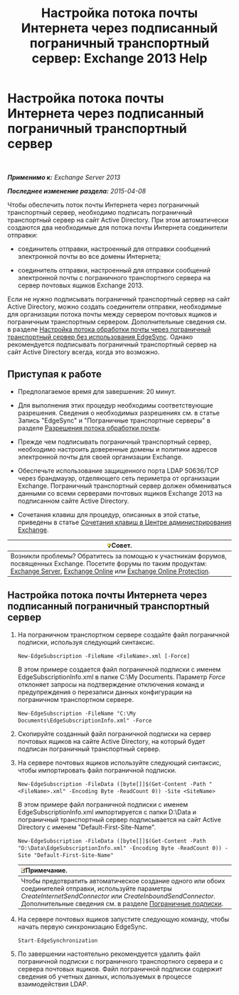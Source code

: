 ﻿---
title: 'Настройка потока почты Интернета через подписанный пограничный транспортный сервер: Exchange 2013 Help'
TOCTitle: Настройка потока обработки почты Интернета через пограничный транспортный сервер с подпиской
ms:assetid: d12ea770-99ce-4ab4-a373-96f2554641fa
ms:mtpsurl: https://technet.microsoft.com/ru-ru/library/Bb738158(v=EXCHG.150)
ms:contentKeyID: 61183384
ms.date: 04/30/2018
mtps_version: v=EXCHG.150
ms.translationtype: HT
---

# Настройка потока почты Интернета через подписанный пограничный транспортный сервер

 

_**Применимо к:** Exchange Server 2013_

_**Последнее изменение раздела:** 2015-04-08_

Чтобы обеспечить поток почты Интернета через пограничный транспортный сервер, необходимо подписать пограничный транспортный сервер на сайт Active Directory. При этом автоматически создаются два необходимые для потока почты Интернета соединители отправки:

  - соединитель отправки, настроенный для отправки сообщений электронной почты во все домены Интернета;

  - соединитель отправки, настроенный для отправки сообщений электронной почты с пограничного транспортного сервера на сервер почтовых ящиков Exchange 2013.

Если не нужно подписывать пограничный транспортный сервер на сайт Active Directory, можно создать соединители отправки, необходимые для организации потока почты между сервером почтовых ящиков и пограничным транспортным сервером. Дополнительные сведения см. в разделе [Настройка потока обработки почты через пограничный транспортный сервер без использования EdgeSync](configure-internet-mail-flow-through-an-edge-transport-server-without-using-edgesync-exchange-2013-help.md). Однако рекомендуется подписывать пограничный транспортный сервер на сайт Active Directory всегда, когда это возможно.

## Приступая к работе

  - Предполагаемое время для завершения: 20 минут.

  - Для выполнения этих процедур необходимы соответствующие разрешения. Сведения о необходимых разрешениях см. в статье Запись "EdgeSync" и "Пограничные транспортные серверы" в разделе [Разрешения потока обработки почты](mail-flow-permissions-exchange-2013-help.md).

  - Прежде чем подписывать пограничный транспортный сервер, необходимо настроить доверенные домены и политики адресов электронной почты для своей организации Exchange.

  - Обеспечьте использование защищенного порта LDAP 50636/TCP через брандмауэр, отделяющего сеть периметра от организации Exchange. Пограничный транспортный сервер должен обмениваться данными со всеми серверами почтовых ящиков Exchange 2013 на подписанном сайте Active Directory.

  - Сочетания клавиш для процедур, описанных в этой статье, приведены в статье [Сочетания клавиш в Центре администрирования Exchange](keyboard-shortcuts-in-the-exchange-admin-center-exchange-online-protection-help.md).

<table>
<thead>
<tr class="header">
<th><img src="images/Bb124558.tip(EXCHG.150).gif" title="Совет" alt="Совет" />Совет.</th>
</tr>
</thead>
<tbody>
<tr class="odd">
<td>Возникли проблемы? Обратитесь за помощью к участникам форумов, посвященных Exchange. Посетите форумы по таким продуктам: <a href="https://go.microsoft.com/fwlink/p/?linkid=60612">Exchange Server</a>, <a href="https://go.microsoft.com/fwlink/p/?linkid=267542">Exchange Online</a> или <a href="https://go.microsoft.com/fwlink/p/?linkid=285351">Exchange Online Protection</a>.</td>
</tr>
</tbody>
</table>


## Настройка потока почты Интернета через подписанный пограничный транспортный сервер

1.  На пограничном транспортном сервере создайте файл пограничной подписки, используя следующий синтаксис.
    
        New-EdgeSubscription -FileName <FileName>.xml [-Force]
    
    В этом примере создается файл пограничной подписки с именем EdgeSubscriptionInfo.xml в папке C:\\My Documents. Параметр *Force* отклоняет запросы на подтверждение отключения команд и предупреждения о перезаписи данных конфигурации на пограничном транспортном сервере.
    
        New-EdgeSubscription -FileName "C:\My Documents\EdgeSubscriptionInfo.xml" -Force

2.  Скопируйте созданный файл пограничной подписки на сервер почтовых ящиков на сайте Active Directory, на который будет подписан пограничный транспортный сервер.

3.  На сервере почтовых ящиков используйте следующий синтаксис, чтобы импортировать файл пограничной подписки.
    
        New-EdgeSubscription -FileData ([byte[]]$(Get-Content -Path "<FileName>.xml" -Encoding Byte -ReadCount 0)) -Site <SiteName>
    
    В этом примере файл пограничной подписки с именем EdgeSubscriptionInfo.xml импортируется с папки D:\\Data и пограничный транспортный сервер подписывается на сайт Active Directory с именем "Default-First-Site-Name".
    
        New-EdgeSubscription -FileData ([byte[]]$(Get-Content -Path "D:\Data\EdgeSubscriptionInfo.xml" -Encoding Byte -ReadCount 0)) -Site "Default-First-Site-Name"
    
    <table>
    <thead>
    <tr class="header">
    <th><img src="images/JJ126620.note(EXCHG.150).gif" title="Примечание" alt="Примечание" />Примечание.</th>
    </tr>
    </thead>
    <tbody>
    <tr class="odd">
    <td>Чтобы предотвратить автоматическое создание одного или обоих соединителей отправки, используйте параметры <em>CreateInternetSendConnector</em> или <em>CreateInboundSendConnector</em>. Дополнительные сведения см. в разделе <a href="edge-subscriptions-exchange-2013-help.md">Пограничные подписки</a>.</td>
    </tr>
    </tbody>
    </table>


4.  На сервере почтовых ящиков запустите следующую команду, чтобы начать первую синхронизацию EdgeSync.
    
        Start-EdgeSynchronization

5.  По завершении настоятельно рекомендуется удалить файл пограничной подписки с пограничного транспортного сервера и с сервера почтовых ящиков. Файл пограничной подписки содержит сведения об учетных данных, используемых в процессе взаимодействия LDAP.


